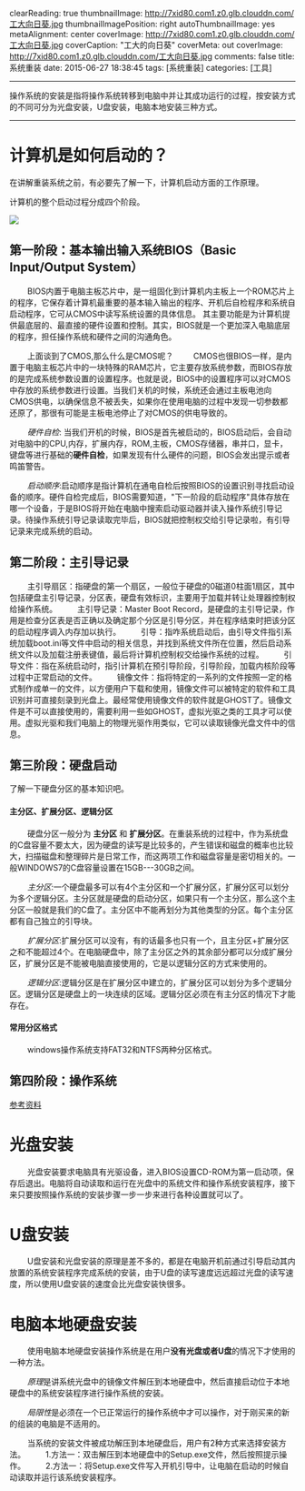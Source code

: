 clearReading: true
thumbnailImage: http://7xid80.com1.z0.glb.clouddn.com/工大向日葵.jpg
thumbnailImagePosition: right
autoThumbnailImage: yes
metaAlignment: center
coverImage: http://7xid80.com1.z0.glb.clouddn.com/工大向日葵.jpg
coverCaption: "工大的向日葵"
coverMeta: out
coverImage: http://7xid80.com1.z0.glb.clouddn.com/工大向日葵.jpg
comments: false
title: 系统重装
date: 2015-06-27 18:38:45
tags: [系统重装]
categories: [工具]

---
操作系统的安装是指将操作系统转移到电脑中并让其成功运行的过程，按安装方式的不同可分为光盘安装，U盘安装，电脑本地安装三种方式。
<!-- more -->
***

# 计算机是如何启动的？

在讲解重装系统之前，有必要先了解一下，计算机启动方面的工作原理。

计算机的整个启动过程分成四个阶段。

![](http://7xid80.com1.z0.glb.clouddn.com/计算机是如何运行的.jpg)
## 第一阶段：基本输出输入系统BIOS（Basic Input/Output System）
&nbsp;&nbsp;&nbsp;&nbsp;&nbsp;&nbsp;&nbsp;&nbsp;BIOS内置于电脑主板芯片中，是一组固化到计算机内主板上一个ROM芯片上的程序，它保存着计算机最重要的基本输入输出的程序、开机后自检程序和系统自启动程序，它可从CMOS中读写系统设置的具体信息。 其主要功能是为计算机提供最底层的、最直接的硬件设置和控制。其实，BIOS就是一个更加深入电脑底层的程序，担任操作系统和硬件之间的沟通角色。

&nbsp;&nbsp;&nbsp;&nbsp;&nbsp;&nbsp;&nbsp;&nbsp;上面谈到了CMOS,那么什么是CMOS呢？
&nbsp;&nbsp;&nbsp;&nbsp;&nbsp;&nbsp;&nbsp;&nbsp;CMOS也很BIOS一样，是内置于电脑主板芯片中的一块特殊的RAM芯片，它主要存放系统参数，而BIOS存放的是完成系统参数设置的设置程序。也就是说，BIOS中的设置程序可以对CMOS中存放的系统参数进行设置。当我们关机的时候，系统还会通过主板电池向CMOS供电，以确保信息不被丢失，如果你在使用电脑的过程中发现一切参数都还原了，那很有可能是主板电池停止了对CMOS的供电导致的。

&nbsp;&nbsp;&nbsp;&nbsp;&nbsp;&nbsp;&nbsp;&nbsp;*硬件自检*: 当我们开机的时候，BIOS是首先被启动的，BIOS启动后，会自动对电脑中的CPU,内存，扩展内存，ROM,主板，CMOS存储器，串并口，显卡，键盘等进行基础的**硬件自检**，如果发现有什么硬件的问题，BIOS会发出提示或者鸣笛警告。

&nbsp;&nbsp;&nbsp;&nbsp;&nbsp;&nbsp;&nbsp;&nbsp;*启动顺序*:启动顺序是指计算机在通电自检后按照BIOS的设置识别寻找启动设备的顺序。硬件自检完成后，BIOS需要知道，"下一阶段的启动程序"具体存放在哪一个设备，于是BIOS将开始在电脑中搜索启动驱动器并读入操作系统引导记录。待操作系统引导记录读取完毕后，BIOS就把控制权交给引导记录啦，有引导记录来完成系统的启动。
## 第二阶段：主引导记录
&nbsp;&nbsp;&nbsp;&nbsp;&nbsp;&nbsp;&nbsp;&nbsp;主引导扇区：指硬盘的第一个扇区，一般位于硬盘的0磁道0柱面1扇区，其中包括硬盘主引导记录，分区表，硬盘有效标识，主要用于加载并转让处理器控制权给操作系统。
&nbsp;&nbsp;&nbsp;&nbsp;&nbsp;&nbsp;&nbsp;&nbsp;主引导记录：Master Boot Record，是硬盘的主引导记录，作用是检查分区表是否正确以及确定那个分区是引导分区，并在程序结束时把该分区的启动程序调入内存加以执行。
&nbsp;&nbsp;&nbsp;&nbsp;&nbsp;&nbsp;&nbsp;&nbsp;引导：指咋系统启动后，由引导文件指引系统加载boot.ini等文件中启动的相关信息，并找到系统文件所在位置，然后启动系统文件以及加载注册表键值，最后将计算机控制权交给操作系统的过程。
&nbsp;&nbsp;&nbsp;&nbsp;&nbsp;&nbsp;&nbsp;&nbsp;引导文件：指在系统启动时，指引计算机在预引导阶段，引导阶段，加载内核阶段等过程中正常启动的文件。
&nbsp;&nbsp;&nbsp;&nbsp;&nbsp;&nbsp;&nbsp;&nbsp;镜像文件：指将特定的一系列的文件按照一定的格式制作成单一的文件，以方便用户下载和使用，镜像文件可以被特定的软件和工具识别并可直接刻录到光盘上。最经常使用镜像文件的软件就是GHOST了。镜像文件是不可以直接使用的，需要利用一些如GHOST，虚拟光驱之类的工具才可以使用。虚拟光驱和我们电脑上的物理光驱作用类似，它可以读取镜像光盘文件中的信息。

## 第三阶段：硬盘启动
了解一下硬盘分区的基本知识吧。

#### 主分区、扩展分区、逻辑分区

&nbsp;&nbsp;&nbsp;&nbsp;&nbsp;&nbsp;&nbsp;&nbsp;硬盘分区一般分为 **主分区** 和 **扩展分区**。在重装系统的过程中，作为系统盘的C盘容量不要太大，因为硬盘的读写是比较多的，产生错误和磁盘的概率也比较大，扫描磁盘和整理碎片是日常工作，而这两项工作和磁盘容量是密切相关的。一般WINDOWS7的C盘容量设置在15GB---30GB之间。

&nbsp;&nbsp;&nbsp;&nbsp;&nbsp;&nbsp;&nbsp;&nbsp;*主分区*:一个硬盘最多可以有4个主分区和一个扩展分区，扩展分区可以划分为多个逻辑分区。主分区就是硬盘的启动分区，如果只有一个主分区，那么这个主分区一般就是我们的C盘了。主分区中不能再划分为其他类型的分区。每个主分区都有自己独立的引导块。

&nbsp;&nbsp;&nbsp;&nbsp;&nbsp;&nbsp;&nbsp;&nbsp;*扩展分区*:扩展分区可以没有，有的话最多也只有一个，且主分区+扩展分区之和不能超过4个。在电脑硬盘中，除了主分区之外的其余部分都可以分成扩展分区，扩展分区是不能被电脑直接使用的，它是以逻辑分区的方式来使用的。

&nbsp;&nbsp;&nbsp;&nbsp;&nbsp;&nbsp;&nbsp;&nbsp;*逻辑分区*:逻辑分区是在扩展分区中建立的，扩展分区可以划分为多个逻辑分区。逻辑分区是硬盘上的一块连续的区域。逻辑分区必须在有主分区的情况下才能存在。

#### 常用分区格式


&nbsp;&nbsp;&nbsp;&nbsp;&nbsp;&nbsp;&nbsp;&nbsp;windows操作系统支持FAT32和NTFS两种分区格式。


## 第四阶段：操作系统
[参考资料](http://www.ruanyifeng.com/blog/2013/02/booting.html)

# 光盘安装

&nbsp;&nbsp;&nbsp;&nbsp;&nbsp;&nbsp;&nbsp;&nbsp;光盘安装要求电脑具有光驱设备，进入BIOS设置CD-ROM为第一启动项，保存后退出。电脑将自动读取和运行在光盘中的系统文件和操作系统安装程序，接下来只要按照操作系统的安装步骤一步一步来进行各种设置就可以了。


# U盘安装

&nbsp;&nbsp;&nbsp;&nbsp;&nbsp;&nbsp;&nbsp;&nbsp;U盘安装和光盘安装的原理是差不多的，都是在电脑开机前通过引导启动其内放置的系统安装程序完成系统的安装，由于U盘的读写速度远远超过光盘的读写速度，所以使用U盘安装的速度会比光盘安装快很多。

# 电脑本地硬盘安装

&nbsp;&nbsp;&nbsp;&nbsp;&nbsp;&nbsp;&nbsp;&nbsp;使用电脑本地硬盘安装操作系统是在用户**没有光盘或者U盘**的情况下才使用的一种方法。

&nbsp;&nbsp;&nbsp;&nbsp;&nbsp;&nbsp;&nbsp;&nbsp;*原理*是讲系统光盘中的镜像文件解压到本地硬盘中，然后直接启动位于本地硬盘中的系统安装程序进行操作系统的安装。

&nbsp;&nbsp;&nbsp;&nbsp;&nbsp;&nbsp;&nbsp;&nbsp;*局限性*是必须在一个已正常运行的操作系统中才可以操作，对于刚买来的新的组装的电脑是不适用的。

&nbsp;&nbsp;&nbsp;&nbsp;&nbsp;&nbsp;&nbsp;&nbsp;当系统的安装文件被成功解压到本地硬盘后，用户有2种方式来选择安装方法。
&nbsp;&nbsp;&nbsp;&nbsp;&nbsp;&nbsp;&nbsp;&nbsp;1.方法一：双击解压到本地硬盘中的Setup.exe文件，然后按照提示操作。
&nbsp;&nbsp;&nbsp;&nbsp;&nbsp;&nbsp;&nbsp;&nbsp;2.方法一：将Setup.exe文件写入开机引导中，让电脑在启动的时候自动读取并运行该系统安装程序。





